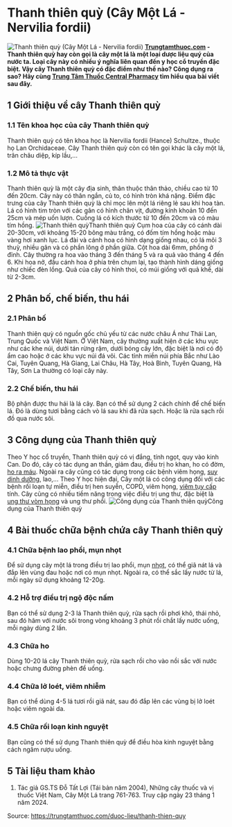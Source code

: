 # Thanh thiên quỳ (Cây Một Lá - Nervilia fordii)

![Thanh thiên quỳ \(Cây Một Lá - Nervilia fordii\)](https://trungtamthuoc.com/images/others/anh-bia-thanh-thien-quy-3403.jpg)
**[Trungtamthuoc.com](https://trungtamthuoc.com/ "trungtamthuoc.com") - Thanh thiên quỳ hay còn gọi là cây một lá là một loại dược liệu quý của nước ta. Loại cây này có nhiều ý nghĩa liên quan đến y học cổ truyền đặc biệt. Vậy cây Thanh thiên quỳ có đặc điểm như thế nào? Công dụng ra sao? Hãy cùng [Trung Tâm Thuốc Central Pharmacy](https://trungtamthuoc.com/ "Trung Tâm Thuốc Central Pharmacy") tìm hiểu qua bài viết sau đây.**
##  1 Giới thiệu về cây Thanh thiên quỳ
### 1.1 Tên khoa học của cây Thanh thiên quỳ
Thanh thiên quỳ có tên khoa học là Nervilia fordii (Hance) Schultze., thuộc họ Lan Orchidaceae. Cây Thanh thiên quỳ còn có tên gọi khác là cây một lá, trân châu diệp, kíp lầu,...
### 1.2 Mô tả thực vật
Thanh thiên quỳ là một cây địa sinh, thân thuộc thân thảo, chiều cao từ 10 đến 20cm. Cây này có thân ngắn, củ to, có hình tròn khá nặng. 
Điểm đặc trưng của cây Thanh thiên quỳ là chỉ mọc lên một lá riêng lẻ sau khi hoa tàn. Lá có hình tim tròn với các gân có hình chân vịt, đường kính khoản 10 đến 25cm và mép uốn lượn. Cuống lá có kích thước từ 10 đến 20cm và có màu tím hồng.
![Thanh thiên quỳ](https://trungtamthuoc.com/images/item/anh-thanh-thien-quy.jpg)Thanh thiên quỳ
Cụm hoa của cây có cánh dài 20-30cm, với khoảng 15-20 bông màu trắng, có đốm tím hồng hoặc màu vàng hơi xanh lục. Lá đài và cánh hoa có hình dạng giống nhau, có lá môi 3 thuỳ, nhiều gân và có phần lông ở phần giữa. Cột hoa dài 6mm, phồng ở đỉnh. Cây thường ra hoa vào tháng 3 đến tháng 5 và ra quả vào tháng 4 đến 6. Khi hoa nở, đầu cánh hoa ở phía trên chụm lại, tạo thành hình dáng giống như chiếc đèn lồng. Quả của cây có hình thoi, có múi giống với quả khế, dài từ 2-3cm.
##  2 Phân bố, chế biến, thu hái
### 2.1 Phân bố
Thanh thiên quỳ có nguồn gốc chủ yếu từ các nước châu Á như Thái Lan, Trung Quốc và Việt Nam. Ở Việt Nam, cây thường xuất hiện ở các khu vực như các khe núi, dưới tán rừng rậm, dưới bóng cây lớn, đặc biệt là nơi có độ ẩm cao hoặc ở các khu vực núi đá vôi. Các tỉnh miền núi phía Bắc như Lào Cai, Tuyên Quang, Hà Giang, Lai Châu, Hà Tây, Hoà Bình, Tuyên Quang, Hà Tây, Sơn La thường có loại cây này.
### 2.2 Chế biến, thu hái
Bộ phận được thu hái là lá cây. Bạn có thể sử dụng 2 cách chính để chế biến lá. Đó là dùng tươi bằng cách vò lá sau khi đã rửa sạch. Hoặc là rửa sạch rồi đồ qua nước sôi. 
##  3 Công dụng của Thanh thiên quỳ 
Theo Y học cổ truyền, Thanh thiên quỳ có vị đắng, tính ngọt, quy vào kinh Can. Do đó, cây có tác dụng an thần, giảm đau, điều trị ho khan, ho có đờm, [ho ra máu](https://trungtamthuoc.com/bai-viet/ho-ra-mau "ho ra máu"). Ngoài ra cây cũng có tác dụng trong các bệnh viêm họng, [suy dinh dưỡng](https://trungtamthuoc.com/bai-viet/suy-dinh-duong-tre-em "suy dinh dưỡng"), lao,...
Theo Y học hiện đại, Cây một lá có công dụng đối với các bệnh rối loạn tự miễn, điều trị hen suyễn, COPD, viêm họng, [viêm tụy cấp](https://trungtamthuoc.com/bai-viet/viem-tuy-cap "viêm tụy cấp") tính. Cây cũng có nhiều tiềm năng trong việc điều trị ung thư, đặc biệt là [ung thư vòm họng](https://trungtamthuoc.com/bai-viet/ung-thu-vom-hong-yeu-to-nguy-co-trieu-chung-va-dieu-tri "ung thư vòm họng") và ung thư phổi. 
![Công dụng của Thanh thiên quỳ ](https://trungtamthuoc.com/images/item/cong-dung-cua-thanh-thien-quy.jpg)Công dụng của Thanh thiên quỳ 
##  4 Bài thuốc chữa bệnh chứa cây Thanh thiên quỳ 
### 4.1 Chữa bệnh lao phổi, mụn nhọt
Để sử dụng cây một lá trong điều trị lao phổi, mụn [nhọt](https://trungtamthuoc.com/bai-viet/nhot "nhọt"), có thể giã nát lá và đắp lên vùng đau hoặc nơi có mụn nhọt. Ngoài ra, có thể sắc lấy nước từ lá, mỗi ngày sử dụng khoảng 12-20g.
### 4.2 Hỗ trợ điều trị ngộ độc nấm
Bạn có thể sử dụng 2-3 lá Thanh thiên quỳ, rửa sạch rồi phơi khô, thái nhỏ, sau đó hãm với nước sôi trong vòng khoảng 3 phút rồi chắt lấy nước uống, mỗi ngày dùng 2 lần.
### 4.3 Chữa ho
Dùng 10-20 lá cây Thanh thiên quỳ, rửa sạch rồi cho vào nồi sắc với nước hoặc chưng đường phèn để uống.
### 4.4 Chữa lở loét, viêm nhiễm
Bạn có thể dùng 4-5 lá tươi rồi giã nát, sau đó đắp lên các vùng bị lở loét hoặc viêm ngoài da.
### 4.5 Chữa rối loạn kinh nguyệt
Bạn cũng có thể sử dụng Thanh thiên quỳ để điều hòa kinh nguyệt bằng cách ngâm rượu uống. 
##  5 Tài liệu tham khảo
1. Tác giả GS.TS Đỗ Tất Lợi (Tái bản năm 2004), Những cây thuốc và vị thuốc Việt Nam, Cây Một Lá trang 761-763. Truy cập ngày 23 tháng 1 năm 2024.


Source: https://trungtamthuoc.com/duoc-lieu/thanh-thien-quy